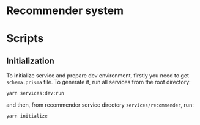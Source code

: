 # Recommender system

# Scripts

## Initialization
To initialize service and prepare dev environment, firstly you need to get `schema.prisma` file. To generate it, run all services from the root directory:
```bash
yarn services:dev:run
```
and then, from recommender service directory `services/recommender`, run:
```bash
yarn initialize
```
